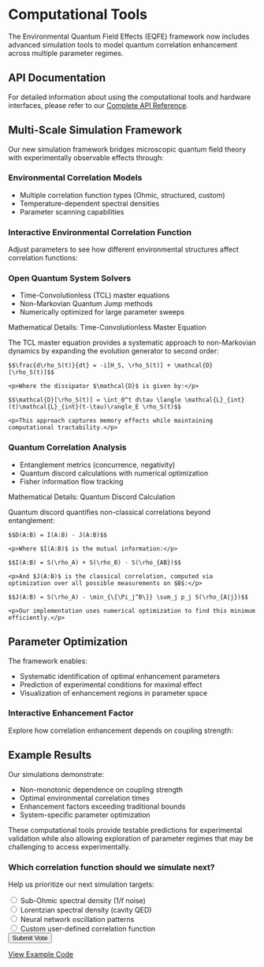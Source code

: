 # Computational Tools

The Environmental Quantum Field Effects (EQFE) framework now includes advanced simulation tools to model quantum correlation enhancement across multiple parameter regimes.

## API Documentation

For detailed information about using the computational tools and hardware interfaces, please refer to our [Complete API Reference](api_reference.html).

## Multi-Scale Simulation Framework

Our new simulation framework bridges microscopic quantum field theory with experimentally observable effects through:

### Environmental Correlation Models

- Multiple correlation function types (Ohmic, structured, custom)
- Temperature-dependent spectral densities
- Parameter scanning capabilities

<div class="visualization-container">
  <h3>Interactive Environmental Correlation Function</h3>
  <p>Adjust parameters to see how different environmental structures affect correlation functions:</p>
  <div id="correlation-function-plot" class="plot-container"></div>
  <!-- Controls added by JavaScript -->
</div>

### Open Quantum System Solvers

- Time-Convolutionless (TCL) master equations
- Non-Markovian Quantum Jump methods
- Numerically optimized for large parameter sweeps

<div class="collapsible-theory">
  <div class="collapsible-header">
    Mathematical Details: Time-Convolutionless Master Equation
    <span class="toggle-icon"><i class="fas fa-plus"></i></span>
  </div>
  <div class="collapsible-content">
    <p>The TCL master equation provides a systematic approach to non-Markovian dynamics by expanding the evolution generator to second order:</p>
    
    $$\frac{d\rho_S(t)}{dt} = -i[H_S, \rho_S(t)] + \mathcal{D}[\rho_S(t)]$$
    
    <p>Where the dissipator $\mathcal{D}$ is given by:</p>
    
    $$\mathcal{D}[\rho_S(t)] = \int_0^t d\tau \langle \mathcal{L}_{int}(t)\mathcal{L}_{int}(t-\tau)\rangle_E \rho_S(t)$$
    
    <p>This approach captures memory effects while maintaining computational tractability.</p>
  </div>
</div>

### Quantum Correlation Analysis

- Entanglement metrics (concurrence, negativity)
- Quantum discord calculations with numerical optimization
- Fisher information flow tracking

<div class="collapsible-theory">
  <div class="collapsible-header">
    Mathematical Details: Quantum Discord Calculation
    <span class="toggle-icon"><i class="fas fa-plus"></i></span>
  </div>
  <div class="collapsible-content">
    <p>Quantum discord quantifies non-classical correlations beyond entanglement:</p>
    
    $$D(A:B) = I(A:B) - J(A:B)$$
    
    <p>Where $I(A:B)$ is the mutual information:</p>
    
    $$I(A:B) = S(\rho_A) + S(\rho_B) - S(\rho_{AB})$$
    
    <p>And $J(A:B)$ is the classical correlation, computed via optimization over all possible measurements on $B$:</p>
    
    $$J(A:B) = S(\rho_A) - \min_{\{\Pi_j^B\}} \sum_j p_j S(\rho_{A|j})$$
    
    <p>Our implementation uses numerical optimization to find this minimum efficiently.</p>
  </div>
</div>

## Parameter Optimization

The framework enables:

- Systematic identification of optimal enhancement parameters
- Prediction of experimental conditions for maximal effect
- Visualization of enhancement regions in parameter space

<div class="visualization-container">
  <h3>Interactive Enhancement Factor</h3>
  <p>Explore how correlation enhancement depends on coupling strength:</p>
  <div id="enhancement-factor-plot" class="plot-container"></div>
  <!-- Controls added by JavaScript -->
</div>

## Example Results

Our simulations demonstrate:

- Non-monotonic dependence on coupling strength
- Optimal environmental correlation times
- Enhancement factors exceeding traditional bounds
- System-specific parameter optimization

These computational tools provide testable predictions for experimental validation while also allowing exploration of parameter regimes that may be challenging to access experimentally.

<div class="poll-container">
  <h3><i class="fas fa-poll"></i> Which correlation function should we simulate next?</h3>
  <p>Help us prioritize our next simulation targets:</p>
  <form id="correlation-poll-form">
    <div class="poll-options">
      <div class="poll-option">
        <input type="radio" id="option-1" name="correlation-type" value="Sub-Ohmic">
        <label for="option-1">Sub-Ohmic spectral density (1/f noise)</label>
      </div>
      <div class="poll-option">
        <input type="radio" id="option-2" name="correlation-type" value="Lorentzian">
        <label for="option-2">Lorentzian spectral density (cavity QED)</label>
      </div>
      <div class="poll-option">
        <input type="radio" id="option-3" name="correlation-type" value="Neural">
        <label for="option-3">Neural network oscillation patterns</label>
      </div>
      <div class="poll-option">
        <input type="radio" id="option-4" name="correlation-type" value="Custom">
        <label for="option-4">Custom user-defined correlation function</label>
      </div>
    </div>
    <button type="submit" class="poll-submit">Submit Vote</button>
  </form>
</div>

[View Example Code](../simulations/core/multi_scale_simulation.py)
